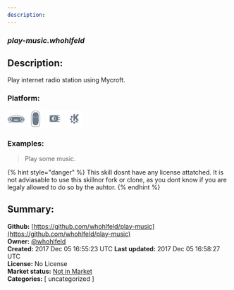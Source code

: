 ```yaml
---
description: 
---
```


### _play-music.whohlfeld_  
## Description:  
Play internet radio station using Mycroft.  
  
  
### Platform:  
 ![Mark I](../.gitbook/assets/mark-1-icon.png)  ![Mark II](../.gitbook/assets/mark-2-icon.png)  ![Picroft](../.gitbook/assets/picroft-icon.png)  ![plasmoid](../.gitbook/assets/kde.png)   
### Examples:  
> Play some music.  
  
{% hint style="danger" %}
This skill dosnt have any license attatched. It is not adviasable to use this skillnor fork or clone, as you dont know if you are legaly allowed to do so by the auhtor.
{% endhint %}
  
## Summary:  
**Github:** [https://github.com/whohlfeld/play-music](https://github.com/whohlfeld/play-music)  
**Owner:** [@whohlfeld](https://github.com/whohlfeld)  
**Created:** 2017 Dec 05 16:55:23 UTC  **Last updated:** 2017 Dec 05 16:58:27 UTC  
**License:** No License  
**Market status:** [Not in Market](https://market.mycroft.ai/skill/)  
**Categories:** [ uncategorized ]   
